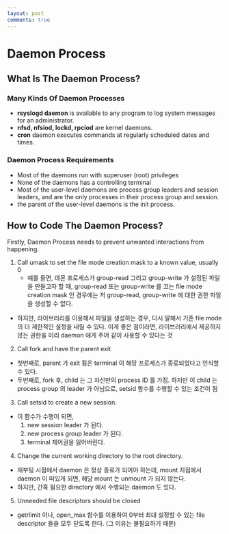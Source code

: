 ```yaml
---
layout: post
comments: true
---
```


# Daemon Process

## What Is The Daemon Process?

### Many Kinds Of Daemon Processes

- **rsyslogd daemon** is available to any program to log system messages for an administrator.
- **nfsd, nfsiod, lockd, rpciod** are kernel daemons.
- **cron** daemon executes commands at regularly scheduled dates and times.

### Daemon Process Requirements

* Most of the daemons run with superuser (root) privileges
* None of the daemons has a controlling terminal
* Most of the user-level daemons are process group leaders and session leaders, and are the only
  processes in their process group and session.
* the parent of the user-level daemons is the init process.

## How to Code The Daemon Process?

Firstly, Daemon Process needs to prevent unwanted interactions from happening.

1. Call umask to set the file mode creation mask to a known value, usually 0
    - 예를 들면, 데몬 프로세스가 group-read 그리고 group-write 가 설정된 파일을 만들고자 할 때, group-read 또는 group-write 를 끄는 file mode creation mask 인 경우에는 저 group-read, group-write 에 대한 권한 파일을 생성할 수 없다.
  - 하지만, 라이브러리를 이용해서 파일을 생성하는 경우, 다시 말해서 기존 file mode 의 더 제한적인 설정을 내릴 수 있다. 이게 좋은 점이라면, 라이브러리에서 제공하지 않는 권한을 미리 daemon 에게 주어 같이 사용할 수 있다는 것

2. Call fork and have the parent exit
  - 첫번째로, parent 가 exit 됨은 terminal 이 해당 프로세스가 종료되었다고 인식할 수 있다.
  - 두번째로, fork 후, child 는 그 자신만의 process ID 를 가짐. 하지만 이 child 는 process group 의 leader 가 아님으로, setsid 함수를 수행할 수 있는 조건이 됨

3. Call setsid to create a new session.
  - 이 함수가 수행이 되면, 
    1. new session leader 가 된다.
    2. new process group leader 가 된다.
    3. terminal 제어권을 잃어버린다.

4. Change the current working directory to the root directory.
  - 재부팅 시점에서 daemon 은 정상 종료가 되어야 하는데, mount 지점에서 daemon 이 떠있게 되면, 해당 mount 는 unmount 가 되지 않는다.
  - 하지만, 간혹 필요한 directory 에서 수행되는 daemon 도 있다.

5. Unneeded file descriptors should be closed
  - getrlimit 이나, open_max 함수를 이용하여 0부터 최대 설정할 수 있는 file descriptor 들을 모두 닫도록 한다. (그 이유는 불필요하기 때문)
